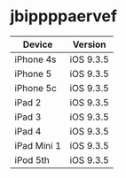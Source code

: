 # jbippppaervef 
<table>
<thead>
<tr>
<th>Device</th>
<th>Version</th>
</tr>
</thead>
<tbody>
<tr>
<td>iPhone 4s</td>
<td>iOS 9.3.5</td>
</tr>
<tr>
<td>iPhone 5</td>
<td>iOS 9.3.5</td>
</tr>
<tr>
<td>iPhone 5c</td>
<td>iOS 9.3.5</td>
</tr>
<tr>
<td>iPad 2</td>
<td>iOS 9.3.5</td>
</tr>
<tr>
<td>iPad 3</td>
<td>iOS 9.3.5</td>
</tr>
<tr>
<td>iPad 4</td>
<td>iOS 9.3.5</td>
</tr>
<tr>
<td>iPad Mini 1</td>
<td>iOS 9.3.5</td>
</tr>
<tr>
<td>iPod 5th</td>
<td>iOS 9.3.5</td>
</tr>
</tbody></table>
